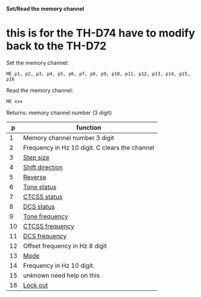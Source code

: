 __Set/Read the memory channel__


# this is for the TH-D74 have to modify back to the TH-D72

Set the memory channel:

	ME p1, p2, p3, p4, p5, p6, p7, p8, p9, p10, p11, p12, p13, p14, p15, p16

Read the memory channel:

	ME xxx
	
Returns: memory channel number (3 digit)

|p|function|
|---|---|
|1|Memory channel number 3 digit
|2|Frequency in Hz 10 digit. C clears the channel
|3|[Step size](/tables/step_size.md)
|4|[Shift direction](/tables/shift.md)
|5|[Reverse](/tables/status.md)
|6|[Tone status](/tables/status.md)
|7|[CTCSS status](/tables/status.md)
|8|[DCS status](/tables/status.md)
|9|[Tone frequency](/tables/tone_ctcss.md)
|10|[CTCSS frequency](/tables/tone_ctcss.md)
|11|[DCS frequency](/tables/DCS.md)
|12|Offset frequency in Hz 8 digit
|13|[Mode](/tables/mode.md)
|14|Frequency in Hz 10 digit.
|15|unknown need help on this
|16|[Lock out](/tables/status.md)
